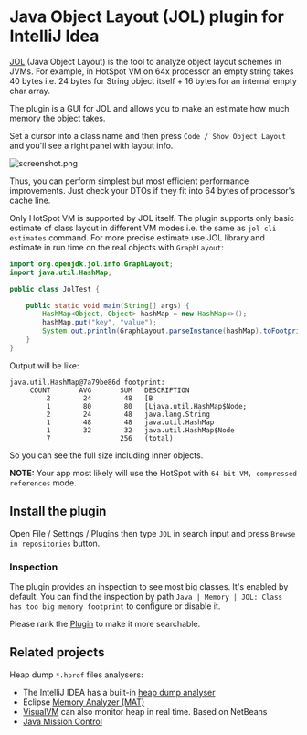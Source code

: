 # Java Object Layout (JOL) plugin for IntelliJ Idea

[JOL](https://github.com/openjdk/jol/) (Java Object Layout) is the tool to analyze object layout schemes in JVMs.
For example, in HotSpot VM on 64x processor an empty string takes 40 bytes i.e. 24 bytes for String object itself + 16 bytes for an internal empty char array.

The plugin is a GUI for JOL and allows you to make an estimate how much memory the object takes.

Set a cursor into a class name and then press `Code / Show Object Layout` and you'll see a right panel with layout info.

![screenshot.png](screenshot.png)

Thus, you can perform simplest but most efficient performance improvements.
Just check your DTOs if they fit into 64 bytes of processor's cache line.

Only HotSpot VM is supported by JOL itself.
The plugin supports only basic estimate of class layout in different VM modes i.e. the same as `jol-cli estimates` command.
For more precise estimate use JOL library and estimate in run time on the real objects with `GraphLayout`:

```java
import org.openjdk.jol.info.GraphLayout;
import java.util.HashMap;

public class JolTest {

    public static void main(String[] args) {
        HashMap<Object, Object> hashMap = new HashMap<>();
        hashMap.put("key", "value");
        System.out.println(GraphLayout.parseInstance(hashMap).toFootprint());
    }
}
```

Output will be like:

    java.util.HashMap@7a79be86d footprint:
         COUNT       AVG       SUM   DESCRIPTION
             2        24        48   [B
             1        80        80   [Ljava.util.HashMap$Node;
             2        24        48   java.lang.String
             1        48        48   java.util.HashMap
             1        32        32   java.util.HashMap$Node
             7                 256   (total)

So you can see the full size including inner objects.

**NOTE:** Your app most likely will use the HotSpot with `64-bit VM, compressed references` mode. 

## Install the plugin
Open File / Settings / Plugins  then type `JOL` in search input and press `Browse in repositories` button.


### Inspection
The plugin provides an inspection to see most big classes. It's enabled by default.
You can find the inspection by path `Java | Memory | JOL: Class has too big memory footprint` to configure or disable it. 

Please rank the [Plugin](https://plugins.jetbrains.com/plugin/10953-java-object-layout) to make it more searchable.

## Related projects

Heap dump `*.hprof` files analysers:
 * The IntelliJ IDEA has a built-in [heap dump analyser](https://www.jetbrains.com/help/idea/analyze-hprof-memory-snapshots.html#read-snapshot)
 * Eclipse [Memory Analyzer (MAT)](https://www.eclipse.org/mat/)
 * [VisualVM](https://visualvm.github.io/) can also monitor heap in real time. Based on NetBeans
 * [Java Mission Control](https://github.com/openjdk/jmc)
